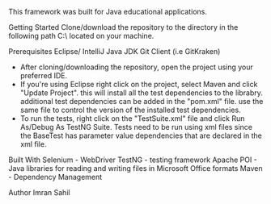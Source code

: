 This framework was built for Java educational applications. 

Getting Started
Clone/download the repository to the directory in the following path C:\ located on your machine.

Prerequisites
Eclipse/ IntelliJ
Java JDK
Git Client (i.e GitKraken)

- After cloning/downloading the repository, open the project using your preferred IDE.
- If you're using Eclipse right click on the project, select Maven and click "Update Project". this will install all the test dependencies to the librabry.
  additional test dependencies can be added in the "pom.xml" file. use the same file to control the version of the installed test dependencies.
- To run the tests, right click on the "TestSuite.xml" file and click Run As/Debug As TestNG Suite. 
  Tests need to be run using xml files since the BaseTest has parameter value dependencies that are declared in the xml file.


Built With
Selenium - WebDriver 
TestNG - testing framework 
Apache POI - Java libraries for reading and writing files in Microsoft Office formats
Maven - Dependency Management

Author
Imran Sahil

